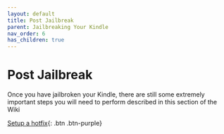 ```yaml
---
layout: default
title: Post Jailbreak
parent: Jailbreaking Your Kindle
nav_order: 6
has_children: true
---
```


# Post Jailbreak
Once you have jailbroken your Kindle, there are still some extremely important steps you will need to perform described in this section of the Wiki

[Setup a hotfix](./setting-up-a-hotfix){: .btn .btn-purple}
